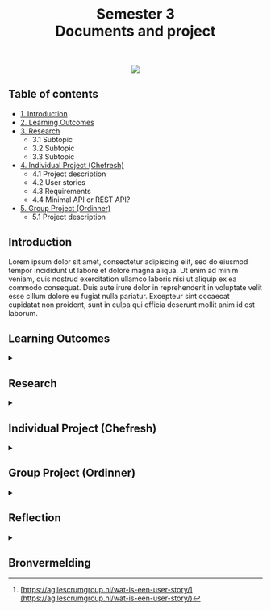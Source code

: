 <h1 align="center">
  Semester 3
  </br>
  Documents and project
</h1>
</br>

<p align="center"><img src="https://c.tenor.com/_DOBjnGspYAAAAAC/code-coding.gif"/></p>

## Table of contents
* [1. Introduction](#introduction)
* [2. Learning Outcomes](#learning-outcomes)
* [3. Research](#research)
    * 3.1 Subtopic
    * 3.2 Subtopic
    * 3.3 Subtopic
* [4. Individual Project (Chefresh)](#individual-project-chefresh)
    * 4.1 Project description
    * 4.2 User stories
    * 4.3 Requirements
    * 4.4 Minimal API or REST API?
* [5. Group Project (Ordinner)](#group-project-ordinner)
    * 5.1 Project description
        
## Introduction
Lorem ipsum dolor sit amet, consectetur adipiscing elit, sed do eiusmod tempor incididunt ut labore et dolore magna aliqua. Ut enim ad minim veniam, quis nostrud exercitation ullamco laboris nisi ut aliquip ex ea commodo consequat. Duis aute irure dolor in reprehenderit in voluptate velit esse cillum dolore eu fugiat nulla pariatur. Excepteur sint occaecat cupidatat non proident, sunt in culpa qui officia deserunt mollit anim id est laborum.

## Learning Outcomes

<details>
<summary> </summary>
<table>
  <tr>
    <th>#</th>
    <th>Name</th>
    <th>Clarification</th>
  </tr>
  <tr>
    <td>
      1
    </td>
    <td>
      You design and build user-friendly, full-stack web applications.
    </td>
    <td>
      User friendly: You apply basic User experience testing and development techniques.
      </br>
      </br>
      Full-stack: You design and build a full stack application using commonly accepted front end (Javascript-based framework) and back end techniques (e.g. Object Relational Mapping) choosing and implementing relevant communication protocols and addressing asynchronous communication issues.
    </td>
  </tr>
    <tr>
    <td>
      2
    </td>
    <td>
      You use software tooling and methodology that continuously monitors and improve the software quality during software development.
    </td>
    <td>
      Tooling and methodology: Carry out, monitor and report on unit integration, regression and system tests, with attention for security and performance aspects, as well as applying static code analysis and code reviews.
    </td>
  </tr>
    </tr>
    <tr>
    <td>
      3
    </td>
    <td>
      You choose and implement the most suitable agile software development method for your software project.
    </td>
    <td>
      Choose: You are aware of the most popular agile methods and their underlying agile principles. Your choice of a method is motivated and based on well-defined selection criteria and context analyses.
    </td>
  </tr>
    </tr>
    <tr>
    <td>
      4
    </td>
    <td>
      You design and implement a (semi)automated software release process that matches the needs of the project context.
    </td>
    <td>
      Design and implement: You design a release process and implement a continuous integration and deployment solution (using e.g. Gitlab CI and Docker).
    </td>
  </tr>
    </tr>
    <tr>
    <td>
      5
    </td>
    <td>
      You recognize and take into account cultural differences between project stakeholders and ethical aspects in software development.
    </td>
    <td>
      Recognize: Recognition is based on theoretically substantiated awareness of cultural differences and ethical aspects in software engineering.
      </br>
      </br>
      Take into account: Adapt your communication, working, and behavior styles to reflect project stakeholders from different cultures; Address one of the standard Programming Ethical Guidelines (e.g., ACM Code of Ethics and Professional Conduct) in your work.
    </td>
  </tr>
    </tr>
    <tr>
    <td>
      6
    </td>
    <td>
      You analyze (non-functional) requirements, elaborate (architectural) designs and validate them using multiple types of test techniques.
    </td>
    <td>
      Multiple types of test techniques: You apply user acceptance testing and stakeholder feedback to validate the quality of the requirements. You evaluate the quality of the design (e.g., by testing or prototyping) taking into account the formulated quality properties like security and performance.
    </td>
  </tr>
    </tr>
    <tr>
    <td>
      7
    </td>
    <td>
      You analyze and describe simple business processes that are related to your project.
    </td>
    <td>
      Simple: Involving stakeholders, predominantly sequential processes with one or two alternative paths.
      </br>
      </br>
      Related: Business processes during which the software that you are developing will be used (business processes that the software must support by fully or partially automating them).
</br>
</br>
or
</br>
</br>
Business processes needed for the success of your software development project (e.g., product release, market release, financial assurance).
    </td>
  </tr>
    </tr>
    <tr>
    <td>
      8
    </td>
    <td>
      You act in a professional manner during software development and learning.
    </td>
    <td>
      Professional manner: You actively ask and apply feedback from stakeholders and advise them on the most optimal technical and design (architectural) solutions. You choose and substantiate solutions for a given problem.
    </td>
  </tr>
</table>
</details>

## Research

<details>
<summary> </summary>

Lorem ipsum dolor sit amet, consectetur adipiscing elit, sed do eiusmod tempor incididunt ut labore et dolore magna aliqua. Ut enim ad minim veniam, quis nostrud exercitation ullamco laboris nisi ut aliquip ex ea commodo consequat. Duis aute irure dolor in reprehenderit in voluptate velit esse cillum dolore eu fugiat nulla pariatur. Excepteur sint occaecat cupidatat non proident, sunt in culpa qui officia deserunt mollit anim id est laborum.

### Subtopic
Lorem ipsum dolor sit amet, consectetur adipiscing elit, sed do eiusmod tempor incididunt ut labore et dolore magna aliqua. Ut enim ad minim veniam, quis nostrud exercitation ullamco laboris nisi ut aliquip ex ea commodo consequat. Duis aute irure dolor in reprehenderit in voluptate velit esse cillum dolore eu fugiat nulla pariatur. Excepteur sint occaecat cupidatat non proident, sunt in culpa qui officia deserunt mollit anim id est laborum.

### Subtopic
Lorem ipsum dolor sit amet, consectetur adipiscing elit, sed do eiusmod tempor incididunt ut labore et dolore magna aliqua. Ut enim ad minim veniam, quis nostrud exercitation ullamco laboris nisi ut aliquip ex ea commodo consequat. Duis aute irure dolor in reprehenderit in voluptate velit esse cillum dolore eu fugiat nulla pariatur. Excepteur sint occaecat cupidatat non proident, sunt in culpa qui officia deserunt mollit anim id est laborum.

### Subtopic
Lorem ipsum dolor sit amet, consectetur adipiscing elit, sed do eiusmod tempor incididunt ut labore et dolore magna aliqua. Ut enim ad minim veniam, quis nostrud exercitation ullamco laboris nisi ut aliquip ex ea commodo consequat. Duis aute irure dolor in reprehenderit in voluptate velit esse cillum dolore eu fugiat nulla pariatur. Excepteur sint occaecat cupidatat non proident, sunt in culpa qui officia deserunt mollit anim id est laborum.

</details>

## Individual Project (Chefresh)

<details>
<summary> </summary>

### Project description
Lorem ipsum dolor sit amet, consectetur adipiscing elit, sed do eiusmod tempor incididunt ut labore et dolore magna aliqua. Ut enim ad minim veniam, quis nostrud exercitation ullamco laboris nisi ut aliquip ex ea commodo consequat. Duis aute irure dolor in reprehenderit in voluptate velit esse cillum dolore eu fugiat nulla pariatur. Excepteur sint occaecat cupidatat non proident, sunt in culpa qui officia deserunt mollit anim id est laborum.

### User stories
De user stories heb ik beschreven bij de [issues](https://github.com/LamersBart/Semester3/issues).
</br>
Ik heb voor de user stories het volgende format gebruikt [^1]:
* Als: (klant)
* Wil ik: (beschrijving van datgene dat ontwikkeld moet worden)
* Zodat ik: (beschrijving van de reden waarom dat ontwikkeld moet worden)

### Requirements
* Front-end language: ReactJS
* Back-end language: .NET 6
* Backend bestaat uit een API zodat de app ook door derden kan worden geïmplementeerd
* Externe API gebruik (spoonacular API etc)
* Database voor het bijhouden van producten en voorraad

### Minimal API or REST API?
Chefresh versie 1 is een MVC applicatie met 3-lagen sturctuur. Dit was nodig om de leeruitkomsten uit semester 2 aan te tonen. Nu wil ik de Chefresh app verder optimalisren en ga ik een API maken die met een losse front-end communiceerd. Hiervoor heb ik onderzoek gedaan naar een minimal API (zonder controllers) of een standaard API (met controllers).

</details>

## Group Project (Ordinner)

<details>
<summary> </summary>

### Project description
Lorem ipsum dolor sit amet, consectetur adipiscing elit, sed do eiusmod tempor incididunt ut labore et dolore magna aliqua. Ut enim ad minim veniam, quis nostrud exercitation ullamco laboris nisi ut aliquip ex ea commodo consequat. Duis aute irure dolor in reprehenderit in voluptate velit esse cillum dolore eu fugiat nulla pariatur. Excepteur sint occaecat cupidatat non proident, sunt in culpa qui officia deserunt mollit anim id est laborum.

</details>

## Reflection

<details>
<summary> </summary>

Lorem ipsum dolor sit amet, consectetur adipiscing elit, sed do eiusmod tempor incididunt ut labore et dolore magna aliqua. Ut enim ad minim veniam, quis nostrud exercitation ullamco laboris nisi ut aliquip ex ea commodo consequat. Duis aute irure dolor in reprehenderit in voluptate velit esse cillum dolore eu fugiat nulla pariatur. Excepteur sint occaecat cupidatat non proident, sunt in culpa qui officia deserunt mollit anim id est laborum.

</details>

## Bronvermelding
[^1]: [https://agilescrumgroup.nl/wat-is-een-user-story/](https://agilescrumgroup.nl/wat-is-een-user-story/)
